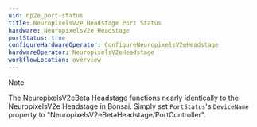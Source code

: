 ```yaml
---
uid: np2e_port-status
title: NeuropixelsV2e Headstage Port Status
hardware: NeuropixelsV2e Headstage
portStatus: true
configureHardwareOperator: ConfigureNeuropixelsV2eHeadstage
hardwareOperator: NeuropixelsV2eHeadstage
workflowLocation: overview
---
```


> [!NOTE]
> The NeuropixelsV2eBeta Headstage functions nearly identically to the NeuropixelsV2e Headstage in Bonsai. Simply set `PortStatus`'s `DeviceName` property to "NeuropixelsV2eBetaHeadstage/PortController".

